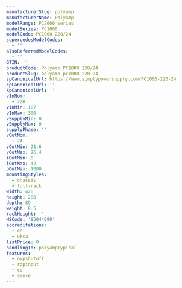 ```yaml
---
manufacturerSlug: polyamp
manufacturerName: Polyamp
modelRange: PC2000 series
modelSeries: PC1000
modelCode: PC1000 220/24
supercedesModelCodes:
  - ''
alsoReferredModelCodes:
  - ''
GTIN: ''
productCode: Polyamp PC1000 220/24
productSlug: polyamp-pc1000-220-24
spCanonicalUrl: https://www.simplypowersupply.com/PC1000-220-24
cpCanonicalUrl: ''
kpCanonicalUrl: ''
vInNom:
  - 220
vInMin: 187
vInMax: 300
vSupplyMin: 0
vSupplyMax: 0
supplyPhase: ''
vOutNom:
  - 24
vOutMin: 21.6
vOutMax: 26.4
iOutMin: 0
iOutMax: 42
pOutMax: 1000
mountingStyles:
  - chassis
  - full-rack
width: 420
height: 288
depth: 89
weight: 8.5
rackHeight: ''
HSCode: '85044090'
accreditations:
  - ce
  - ukca
listPrice: 0
handlingId: polyampTypical
features:
  - ovpshutoff
  - rppinput
  - cs
  - sense
---
```

